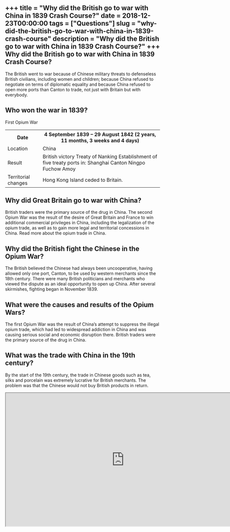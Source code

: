 +++
title = "Why did the British go to war with China in 1839 Crash Course?"
date = 2018-12-23T00:00:00
tags = ["Questions"]
slug = "why-did-the-british-go-to-war-with-china-in-1839-crash-course"
description = "Why did the British go to war with China in 1839 Crash Course?"
+++
Why did the British go to war with China in 1839 Crash Course?
--------------------------------------------------------------

The British went to war because of Chinese military threats to defenseless British civilians, including women and children; because China refused to negotiate on terms of diplomatic equality and because China refused to open more ports than Canton to trade, not just with Britain but with everybody.

Who won the war in 1839?
------------------------

First Opium War

<table><tr><th>Date</th><th>4 September 1839 – 29 August 1842 (2 years, 11 months, 3 weeks and 4 days)</th></tr><tr><td>Location</td><td>China</td></tr><tr><td>Result</td><td>British victory Treaty of Nanking Establishment of five treaty ports in: Shanghai Canton Ningpo Fuchow Amoy</td></tr><tr><td>Territorial changes</td><td>Hong Kong Island ceded to Britain.</td></tr></table>

Why did Great Britain go to war with China?
-------------------------------------------

British traders were the primary source of the drug in China. The second Opium War was the result of the desire of Great Britain and France to win additional commercial privileges in China, including the legalization of the opium trade, as well as to gain more legal and territorial concessions in China. Read more about the opium trade in China.

Why did the British fight the Chinese in the Opium War?
-------------------------------------------------------

The British believed the Chinese had always been uncooperative, having allowed only one port, Canton, to be used by western merchants since the 18th century. There were many British politicians and merchants who viewed the dispute as an ideal opportunity to open up China. After several skirmishes, fighting began in November 1839.

What were the causes and results of the Opium Wars?
---------------------------------------------------

The first Opium War was the result of China’s attempt to suppress the illegal opium trade, which had led to widespread addiction in China and was causing serious social and economic disruption there. British traders were the primary source of the drug in China.

What was the trade with China in the 19th century?
--------------------------------------------------

By the start of the 19th century, the trade in Chinese goods such as tea, silks and porcelain was extremely lucrative for British merchants. The problem was that the Chinese would not buy British products in return.

<iframe allow="accelerometer; autoplay; clipboard-write; encrypted-media; gyroscope; picture-in-picture" allowfullscreen="" class="__youtube_prefs__  epyt-is-override  no-lazyload" data-no-lazy="1" data-origheight="433" data-origwidth="770" data-skipgform_ajax_framebjll="" height="433" id="_ytid_92695" loading="lazy" src="https://www.youtube.com/embed/f32MPPBJOjU?enablejsapi=1&autoplay=0&cc_load_policy=0&cc_lang_pref=&iv_load_policy=1&loop=0&modestbranding=0&rel=1&fs=1&playsinline=0&autohide=2&theme=dark&color=red&controls=1&" title="YouTube player" width="770"></iframe>